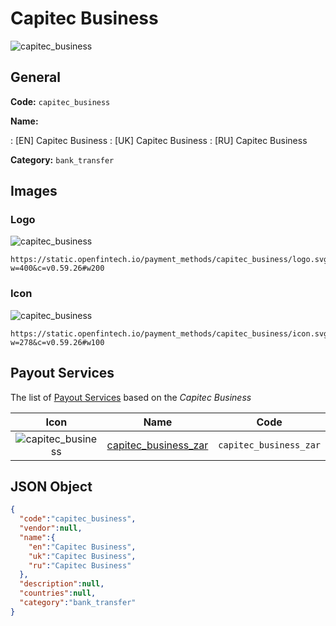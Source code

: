 
# Capitec Business 
![capitec_business](https://static.openfintech.io/payment_methods/capitec_business/logo.svg?w=400&c=v0.59.26#w200)  

## General 
**Code:** `capitec_business` 
 
**Name:** 
 
:	[EN] Capitec Business 
:	[UK] Capitec Business 
:	[RU] Capitec Business 
 
**Category:** `bank_transfer` 
 

## Images 

### Logo 
![capitec_business](https://static.openfintech.io/payment_methods/capitec_business/logo.svg?w=400&c=v0.59.26#w200)  

```
https://static.openfintech.io/payment_methods/capitec_business/logo.svg?w=400&c=v0.59.26#w200
```  

### Icon 
![capitec_business](https://static.openfintech.io/payment_methods/capitec_business/icon.svg?w=278&c=v0.59.26#w100)  

```
https://static.openfintech.io/payment_methods/capitec_business/icon.svg?w=278&c=v0.59.26#w100
```  

## Payout Services 
 
The list of [Payout Services](/payout-services/) based on the _Capitec Business_ 

|Icon|Name|Code| 
|:---:|:---:|:---:| 
|![capitec_business](https://static.openfintech.io/payout_methods/capitec_business/icon.svg?w=278&c=v0.59.26#w40) |[capitec_business_zar](/payout-services/capitec_business_zar/)|`capitec_business_zar`| 
 

## JSON Object 

```json
{
  "code":"capitec_business",
  "vendor":null,
  "name":{
    "en":"Capitec Business",
    "uk":"Capitec Business",
    "ru":"Capitec Business"
  },
  "description":null,
  "countries":null,
  "category":"bank_transfer"
}
```  
